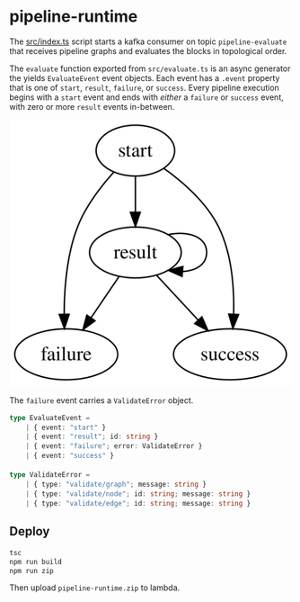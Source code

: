# pipeline-runtime

The [src/index.ts](./src/index.ts) script starts a kafka consumer on topic `pipeline-evaluate` that receives pipeline graphs and evaluates the blocks in topological order.

The `evaluate` function exported from `src/evaluate.ts` is an async generator the yields `EvaluateEvent` event objects. Each event has a `.event` property that is one of `start`, `result`, `failure`, or `success`. Every pipeline execution begins with a `start` event and ends with _either_ a `failure` or `success` event, with zero or more `result` events in-between.

![](./event-fsm.svg)

The `failure` event carries a `ValidateError` object.

```typescript
type EvaluateEvent =
	| { event: "start" }
	| { event: "result"; id: string }
	| { event: "failure"; error: ValidateError }
	| { event: "success" }

type ValidateError =
	| { type: "validate/graph"; message: string }
	| { type: "validate/node"; id: string; message: string }
	| { type: "validate/edge"; id: string; message: string }
```

## Deploy

```
tsc
npm run build
npm run zip
```

Then upload `pipeline-runtime.zip` to lambda.
